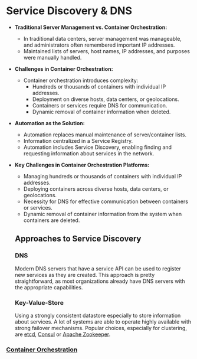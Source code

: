 # **Service Discovery & DNS**

- **Traditional Server Management vs. Container Orchestration:**
    - In traditional data centers, server management was manageable, and administrators often remembered important IP addresses.
    - Maintained lists of servers, host names, IP addresses, and purposes were manually handled.
- **Challenges in Container Orchestration:**
    - Container orchestration introduces complexity:
        - Hundreds or thousands of containers with individual IP addresses.
        - Deployment on diverse hosts, data centers, or geolocations.
        - Containers or services require DNS for communication.
        - Dynamic removal of container information when deleted.
- **Automation as the Solution:**
    - Automation replaces manual maintenance of server/container lists.
    - Information centralized in a Service Registry.
    - Automation includes Service Discovery, enabling finding and requesting information about services in the network.
- **Key Challenges in Container Orchestration Platforms:**
    - Managing hundreds or thousands of containers with individual IP addresses.
    - Deploying containers across diverse hosts, data centers, or geolocations.
    - Necessity for DNS for effective communication between containers or services.
    - Dynamic removal of container information from the system when containers are deleted.

    ## Approaches to Service Discovery

    ### DNS

    Modern DNS servers that have a service API can be used to register new services as they are created. This approach is pretty straightforward, as most organizations already have DNS servers with the appropriate capabilities.

    ### Key-Value-Store

    Using a strongly consistent datastore especially to store 
    information about services. A lot of systems are able to operate highly 
    available with strong failover mechanisms. Popular choices, especially 
    for clustering, are [etcd](https://github.com/coreos/etcd/), [Consul](https://www.consul.io/) or [Apache Zookeeper](https://zookeeper.apache.org/).

### [**Container Orchestration**](https://kevinsulatra.github.io/k8snotes/kcna_notes/container_orchestration/container_orchestration.html)
